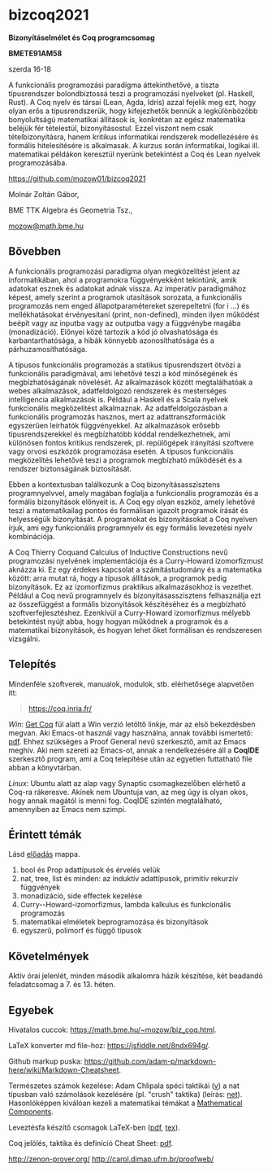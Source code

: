 # bizcoq2021

**Bizonyításelmélet és Coq programcsomag**

**BMETE91AM58**

szerda 16-18

A funkcionális programozási paradigma áttekinthetővé, a tiszta típusrendszer bolondbiztossá teszi a programozási nyelveket (pl. Haskell, Rust). A Coq nyelv és társai (Lean, Agda, Idris) azzal fejelik meg ezt, hogy olyan erős a típusrendszerük, hogy kifejezhetők bennük a legkülönbözőbb bonyolultságú matematikai állítások is, konkrétan az egész matematika beléjük fér tételestül, bizonyításostul. Ezzel viszont nem csak tételbizonyításra, hanem kritikus informatikai rendszerek modellezésére és formális hitelesítésére is alkalmasak. A kurzus során informatikai, logikai ill. matematikai példákon keresztül nyerünk betekintést a Coq és Lean nyelvek programozásába. 

https://github.com/mozow01/bizcoq2021

Molnár Zoltán Gábor,

BME TTK Algebra és Geometria Tsz., 

mozow@math.bme.hu





## Bővebben

A funkcionális programozási paradigma olyan megközelítést jelent az informatikában, ahol a programokra függvényekként tekintünk, amik adatokat esznek és adatokat adnak vissza. Az imperatív paradigmához képest, amely szerint a programok utasítások sorozata, a funkcionális programozás nem enged állapotparamétereket szerepeltetni (for i ...) és mellékhatásokat érvényesítani (print, non-defined), minden ilyen működést beépít vagy az inputba vagy az outputba vagy a függvénybe magába (monadizáció). Előnyei közé tartozik a kód jó olvashatósága és karbantarthatósága, a hibák könnyebb azonosíthatósága és a párhuzamosíthatósága.

A típusos funkcionális programozás a statikus típusrendszert ötvözi a funkcionális paradigmával, ami lehetővé teszi a kód minőségének és megbízhatóságának növelését. Az alkalmazások között megtalálhatóak a webes alkalmazások, adatfeldolgozó rendszerek és mesterséges intelligencia alkalmazások is. Például a Haskell és a Scala nyelvek funkcionális megközelítést alkalmaznak. Az adatfeldolgozásban a funkcionális programozás hasznos, mert az adattranszformációk egyszerűen leírhatók függvényekkel. Az alkalmazások erősebb típusrendszerekkel és megbízhatóbb kóddal rendelkezhetnek, ami különösen fontos kritikus rendszerek, pl. repülőgépek irányítási szoftvere vagy orvosi eszközök programozása esetén. A típusos funkcionális megközelítés lehetővé teszi a programok megbízható működését és a rendszer biztonságának biztosítását.

Ebben a kontextusban találkozunk a Coq bizonyításasszisztens programnyelvvel, amely magában foglalja a funkcionális programozás és a formális bizonyítások előnyeit is. A Coq egy olyan eszköz, amely lehetővé teszi a matematikailag pontos és formálisan igazolt programok írását és helyességük bizonyítását. A programokat és bizonyításokat a Coq nyelven írjuk, ami egy funkcionális programnyelv és egy formális levezetési nyelv kombinációja.

A Coq Thierry Coquand Calculus of Inductive Constructions nevű programozási nyelvének implementációja és a Curry-Howard izomorfizmust aknázza ki. Ez egy érdekes kapcsolat a számítástudomány és a matematika között: arra mutat rá, hogy a típusok állítások, a programok pedig bizonyítások. Ez az izomorfizmus praktikus alkalmazásokhoz is vezethet. Például a Coq nevű programnyelv és bizonyításasszisztens felhasználja ezt az összefüggést a formális bizonyítások készítéséhez és a megbízható szoftverfejlesztéshez. Ezenkívül a Curry-Howard izomorfizmus mélyebb betekintést nyújt abba, hogy hogyan működnek a programok és a matematikai bizonyítások, és hogyan lehet őket formálisan és rendszeresen vizsgálni.

## Telepítés

Mindenféle szoftverek, manualok, modulok, stb. elérhetősége alapvetően itt:

> https://coq.inria.fr/

_Win_: [Get Coq](https://coq.inria.fr/download) fül alatt a Win verzió letöltő linkje, már az első bekezdésben megvan. Aki Emacs-ot használ vagy használna, annak további ismertető: [pdf](http://staff.ustc.edu.cn/~xyfeng/teaching/TOPL/reading/ProofGeneral.pdf). Ehhez szükséges a Proof General nevű szerkesztő, amit az Emacs meghív. Aki nem szereti az Emacs-ot, annak a rendelkezésére áll a **CoqIDE** szerkesztő program, ami a Coq telepítése után az egyetlen futtatható file abban a könyvtárban.

_Linux_: Ubuntu alatt az alap vagy Synaptic csomagkezelőben elérhető a Coq-ra rákeresve. Akinek nem Ubuntuja van, az meg úgy is olyan okos, hogy annak magától is menni fog. CoqIDE szintén megtalálható, amennyiben az Emacs nem szimpi.

## Érintett témák

<!--
1. óra leírása: [itt](eloadas/1_bevezetes/) és a [.v file](eloadas/1_bevezetes/bizcoq_1.v). (Tanult parancsok és taktikák: Definition, Show Proof, Check, Print, SerachAbout, "match ... with |", reflexivity, unfold ..., apply ..., exact, assumption.)

2. óra leírása: [itt](eloadas/2_bonyolultabb/) és a [.v file](eloadas/2_bonyolultabb/bizcoq_2.v). (Tanult parancsok és taktikák: Structure, "induction x, y; auto; right; discriminate.")

3. óra leírása: [itt](eloadas/3_fák_listák/) és a [.v file](eloadas/3_fák_listák/bizcoq_3.v). (Tanult parancsok és taktikák: Require Import Omega (meg minden), Fixpoint (azaz rekurzív definíció), induction x, simpl, congruence, rewrite IHx.) 
-->

Lásd  [előadás](eloadas) mappa.

1. bool és Prop adattípusok és érvelés velük
2. nat, tree, list és minden: az induktív adattípusok, primitív rekurzív függvények
3. monadizáció, side effectek kezelése
4. Curry--Howard-izomorfizmus, lambda kalkulus és funkcionális programozás
5. matematikai elméletek beprogramozása és bizonyítások
6. egyszerű, polimorf és függő típusok

## Követelmények
Aktív órai jelenlét, minden második alkalomra házik készítése, két beadandó feladatcsomag a 7. és 13. héten. 

## Egyebek

Hivatalos cuccok: https://math.bme.hu/~mozow/biz_coq.html.

LaTeX konverter md file-hoz: https://jsfiddle.net/8ndx694g/.

Github markup puska: https://github.com/adam-p/markdown-here/wiki/Markdown-Cheatsheet.

Természetes számok kezelése: Adam Chlipala spéci taktikái ([v](forrasok/CpdtTactics.v)) a nat típusban való számolások kezelésére (pl. "crush" taktika) (leírás: [net](http://adam.chlipala.net/cpdt/)). Hasonlóképpen kiválóan kezeli a matematikai témákat a [Mathematical Components](https://math-comp.github.io/). 

Leveztésfa készítő csomagok LaTeX-ben ([pdf](latex_sablon/levezetesfa.pdf), [tex](latex_sablon/levezetesfa.tex)).

Coq jelölés, taktika és definíció Cheat Sheet: [pdf](https://www.inf.ed.ac.uk/teaching/courses/tspl/cheatsheet.pdf).

http://zenon-prover.org/
http://carol.dimap.ufrn.br/proofweb/
